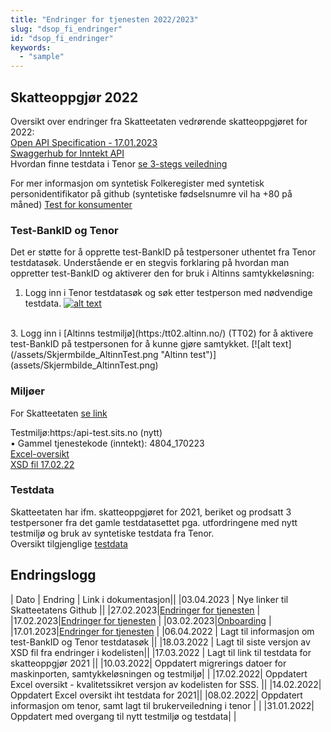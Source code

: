 ```yaml
---
title: "Endringer for tjenesten 2022/2023"
slug: "dsop_fi_endringer"
id: "dsop_fi_endringer"
keywords:
  - "sample"
---
```


## Skatteoppgjør 2022

Oversikt over endringer fra Skatteetaten vedrørende skatteoppgjøret for 2022: <br >
[Open API Specification - 17.01.2023](/assets/SpesifisertSummertSkattegrunnlagOAStypes.json) <br >
[Swaggerhub for Inntekt API](https:/app.swaggerhub.com/apis/Skatteetaten_Deling/inntekt-api/1.0.0) <br > 
Hvordan finne testdata i Tenor [se 3-stegs veiledning](/assets/Skjermbilde_Tenor.PNG)


For mer informasjon om syntetisk Folkeregister med syntetisk personidentifikator på github (syntetiske fødselsnumre vil ha +80 på måned) [Test for konsumenter](https:/skatteetaten.github.io/folkeregisteret-api-dokumentasjon/test-for-konsumenter/)

### Test-BankID og Tenor

Det er støtte for å opprette test-BankID på testpersoner uthentet fra Tenor testdatasøk. Understående er en stegvis forklaring på hvordan man oppretter test-BankID og aktiverer den for bruk i Altinns samtykkeløsning:

1. Logg inn i Tenor testdatasøk og søk etter testperson med nødvendige testdata.
[![alt text](/assets/Skjermbilde_Tenor_1.png "Tenor testdatasøk")](assets/Skjermbilde_Tenor_1.png)
<br >
3. Logg inn i [Altinns testmiljø](https:/tt02.altinn.no/) (TT02) for å aktivere test-BankID på testpersonen for å kunne gjøre samtykket.
[![alt text](/assets/Skjermbilde_AltinnTest.png "Altinn test")](assets/Skjermbilde_AltinnTest.png)

### Miljøer
For Skatteetaten [se link](https:/skatteetaten.github.io/api-dokumentasjon/test/testmiljo#testmilj%C3%B8)

Testmiljø:https:/api-test.sits.no (nytt) <br >
•	Gammel tjenestekode (inntekt): 4804_170223 <br >
[Excel-oversikt](/assets/Oversikt_endringer_Skatteoppgjor_2021_.xlsx) 
<br >
[XSD fil 17.02.22](/assets/SpesifisertSummertSkattegrunnlag_V.1.1_17_02_22.xsd)

### Testdata 
Skatteetaten har ifm. skatteoppgjøret for 2021, beriket og prodsatt 3 testpersoner fra det gamle testdatasettet pga. utfordringene med nytt testmiljø og bruk av syntetiske testdata fra Tenor. <br >
Oversikt tilgjenglige [testdata](https:/skatteetaten.github.io/api-dokumentasjon/test/testmiljo#historiske-testdata-for-inntekt-og-skatteoppgj%C3%B8r)


## Endringslogg

| Dato         | Endring  | Link i dokumentasjon||
|03.04.2023 | Nye linker til Skatteetatens Github ||
|27.02.2023|[Endringer for tjenesten](https:/dokumentasjon.dsop.no/dsop_sbl_endringer.html#skatteoppgj%C3%B8r-2022) |
|17.02.2023|[Endringer for tjenesten](https:/dokumentasjon.dsop.no/dsop_sbl_endringer.html#skatteoppgj%C3%B8r-2022) |
|03.02.2023|[Onboarding](https:/dokumentasjon.dsop.no/dsop_sbl_onboarding.html#registrering) |
|17.01.2023|[Endringer for tjenesten](https:/dokumentasjon.dsop.no/dsop_sbl_endringer.html#skatteoppgj%C3%B8r-2022) |
|06.04.2022 | Lagt til informasjon om test-BankID og Tenor testdatasøk ||
|18.03.2022 | Lagt til siste versjon av XSD fil fra endringer i kodelisten||
|17.03.2022 | Lagt til link til testdata for skatteoppgjør 2021 ||
|10.03.2022| Oppdatert migrerings datoer for maskinporten, samtykkeløsningen og testmiljø| |
|17.02.2022| Oppdatert Excel oversikt - kvalitetssikret versjon av kodelisten for SSS.    ||
|14.02.2022| Oppdatert Excel oversikt iht testdata for 2021||
|08.02.2022| Oppdatert informasjon om tenor, samt lagt til brukerveiledning i tenor | |
|31.01.2022| Oppdatert med overgang til nytt testmiljø og testdata| |






